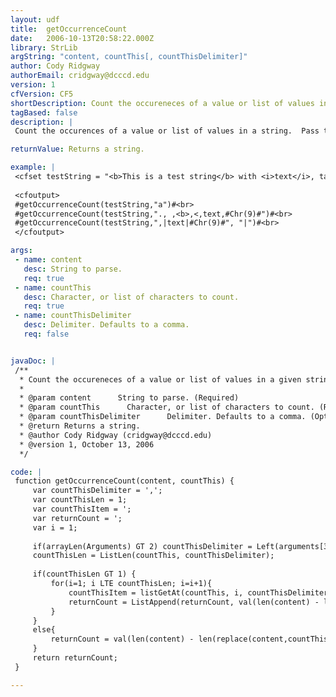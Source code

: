 ```yaml
---
layout: udf
title:  getOccurrenceCount
date:   2006-10-13T20:58:22.000Z
library: StrLib
argString: "content, countThis[, countThisDelimiter]"
author: Cody Ridgway
authorEmail: cridgway@dcccd.edu
version: 1
cfVersion: CF5
shortDescription: Count the occureneces of a value or list of values in a given string.
tagBased: false
description: |
 Count the occurences of a value or list of values in a string.  Pass the string (lists will be treated as strings) to parse and anything from a single character to a list of various items to count and the count or list of counts will be returned.  Spaces in the item or list of items are not stripped.

returnValue: Returns a string.

example: |
 <cfset testString = "<b>This is a test string</b> with <i>text</i>, tags, || (pipes), and a      (tab) in it.">
 
 <cfoutput>
 #getOccurrenceCount(testString,"a")#<br>
 #getOccurrenceCount(testString,"., ,<b>,<,text,#Chr(9)#")#<br>
 #getOccurrenceCount(testString,",|text|#Chr(9)#", "|")#<br>
 </cfoutput>

args:
 - name: content
   desc: String to parse.
   req: true
 - name: countThis
   desc: Character, or list of characters to count.
   req: true
 - name: countThisDelimiter
   desc: Delimiter. Defaults to a comma.
   req: false


javaDoc: |
 /**
  * Count the occureneces of a value or list of values in a given string.
  * 
  * @param content      String to parse. (Required)
  * @param countThis      Character, or list of characters to count. (Required)
  * @param countThisDelimiter      Delimiter. Defaults to a comma. (Optional)
  * @return Returns a string. 
  * @author Cody Ridgway (cridgway@dcccd.edu) 
  * @version 1, October 13, 2006 
  */

code: |
 function getOccurrenceCount(content, countThis) {
     var countThisDelimiter = ','; 
     var countThisLen = 1; 
     var countThisItem = ';
     var returnCount = ';
     var i = 1;
     
     if(arrayLen(Arguments) GT 2) countThisDelimiter = Left(arguments[3],1);
     countThisLen = ListLen(countThis, countThisDelimiter);
     
     if(countThisLen GT 1) {
         for(i=1; i LTE countThisLen; i=i+1){
             countThisItem = listGetAt(countThis, i, countThisDelimiter);
             returnCount = ListAppend(returnCount, val(len(content) - len(replace(content,countThisItem,"","all")))/Len(countThisItem));
         }
     }
     else{
         returnCount = val(len(content) - len(replace(content,countThis,"","all")))/Len(countThis);
     }
     return returnCount;
 }

---
```



